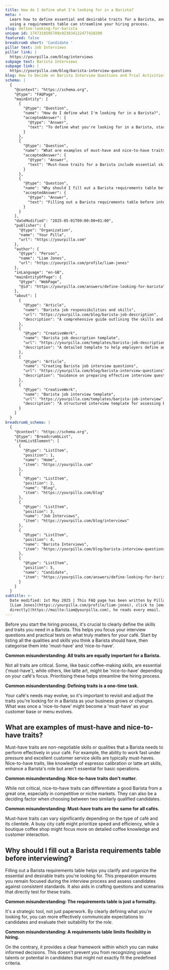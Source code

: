 ```yaml
---
title: How do I define what I'm looking for in a Barista?
meta: >
  Learn how to define essential and desirable traits for a Barista, and why
  using a requirements table can streamline your hiring process.
slug: define-looking-for-barista
unique id: 1747318595789x923834122477418200
featured: false
breadcrumb short: 'Candidate '
pillar text: Job Interviews
pillar link: |
  https://yourpilla.com/blog/interviews
subpage text: Barista Interviews
subpage link: |
  https://yourpilla.com/blog/barista-interview-questions
blog: How to Decide on Barista Interview Questions and Trial Activities
schema: |
  {
    "@context": "https://schema.org",
    "@type": "FAQPage",
    "mainEntity": [
      {
        "@type": "Question",
        "name": "How do I define what I'm looking for in a Barista?",
        "acceptedAnswer": {
          "@type": "Answer",
          "text": "To define what you're looking for in a Barista, start by listing all the essential skills and traits required for the role. Categorise these into 'must-have' skills, which are essential, and 'nice-to-have' skills, which are beneficial but not critical. This separation assists in focusing your interview questions and practical tests on the most crucial aspects. Regularly update and review these traits as your café's needs evolve with time."
        }
      },
      {
        "@type": "Question",
        "name": "What are examples of must-have and nice-to-have traits?",
        "acceptedAnswer": {
          "@type": "Answer",
          "text": "Must-have traits for a Barista include essential skills like the ability to work efficiently under pressure and excellent customer service skills. Nice-to-have traits might include knowledge of espresso calibration and latte art skills. These enhance a Barista's role and can be crucial in setting them apart in competitive or niche markets."
        }
      },
      {
        "@type": "Question",
        "name": "Why should I fill out a Barista requirements table before interviewing?",
        "acceptedAnswer": {
          "@type": "Answer",
          "text": "Filling out a Barista requirements table before interviewing candidates clarifies and organises the essential and desirable traits you seek. It helps maintain focus during interviews, allows for consistent candidate assessment, and assists in crafting targeted interview questions."
        }
      }
    ],
    "dateModified": "2025-05-01T09:00:00+01:00",
    "publisher": {
      "@type": "Organization",
      "name": "Your Pilla",
      "url": "https://yourpilla.com"
    },
    "author": {
      "@type": "Person",
      "name": "Liam Jones",
      "url": "https://yourpilla.com/profile/liam-jones"
    },
    "inLanguage": "en-GB",
    "mainEntityOfPage": {
      "@type": "WebPage",
      "@id": "https://yourpilla.com/answers/define-looking-for-barista"
    },
    "about": [
      {
        "@type": "Article",
        "name": "Barista job responsibilities and skills",
        "url": "https://yourpilla.com/blog/barista-job-description",
        "description": "A comprehensive guide outlining the skills and responsibilities needed in a Barista job role."
      },
      {
        "@type": "CreativeWork",
        "name": "Barista job description template",
        "url": "https://yourpilla.com/templates/barista-job-description",
        "description": "A detailed template to help employers define and write a comprehensive job description for a Barista."
      },
      {
        "@type": "Article",
        "name": "Creating Barista job interview questions",
        "url": "https://yourpilla.com/blog/barista-interview-questions",
        "description": "Guidance on preparing effective interview questions for identifying suitable candidates for Barista positions."
      },
      {
        "@type": "CreativeWork",
        "name": "Barista job interview template",
        "url": "https://yourpilla.com/templates/barista-job-interview",
        "description": "A structured interview template for assessing Barista candidates based on specific job requirements."
      }
    ]
  }
breadcrumb_schema: |
  {
    "@context": "https://schema.org",
    "@type": "BreadcrumbList",
    "itemListElement": [
      {
        "@type": "ListItem",
        "position": 1,
        "name": "Home",
        "item": "https://yourpilla.com"
      },
      {
        "@type": "ListItem",
        "position": 2,
        "name": "Blog",
        "item": "https://yourpilla.com/blog"
      },
      {
        "@type": "ListItem",
        "position": 3,
        "name": "Job Interviews",
        "item": "https://yourpilla.com/blog/interviews"
      },
      {
        "@type": "ListItem",
        "position": 4,
        "name": "Barista Interviews",
        "item": "https://yourpilla.com/blog/barista-interview-questions"
      },
      {
        "@type": "ListItem",
        "position": 5,
        "name": "Candidate",
        "item": "https://yourpilla.com/answers/define-looking-for-barista"
      }
    ]
  }
subtitle: >-
  Date modified: 1st May 2025 | This FAQ page has been written by Pilla Founder,
  [Liam Jones](https://yourpilla.com/profile/liam-jones), click to [email Liam
  directly](https://mailto:liam@yourpilla.com), he reads every email.
---
```

Before you start the hiring process, it's crucial to clearly define the skills and traits you need in a Barista. This helps you focus your interview questions and practical tests on what truly matters for your café. Start by listing all the qualities and skills you think a Barista should have, then categorise them into 'must-have' and 'nice-to-have'.

**Common misunderstanding: All traits are equally important for a Barista.**

Not all traits are critical. Some, like basic coffee-making skills, are essential ('must-have'), while others, like latte art, might be 'nice-to-have' depending on your café's focus. Prioritising these helps streamline the hiring process.

**Common misunderstanding: Defining traits is a one-time task.**

Your café's needs may evolve, so it's important to revisit and adjust the traits you're looking for in a Barista as your business grows or changes. What was once a 'nice-to-have' might become a 'must-have' as your customer base or menu evolves.

## What are examples of must-have and nice-to-have traits?

Must-have traits are non-negotiable skills or qualities that a Barista needs to perform effectively in your café. For example, the ability to work fast under pressure and excellent customer service skills are typically must-haves. Nice-to-have traits, like knowledge of espresso calibration or latte art skills, enhance a Barista's role but aren't essential for basic operations.

**Common misunderstanding: Nice-to-have traits don't matter.**

While not critical, nice-to-have traits can differentiate a good Barista from a great one, especially in competitive or niche markets. They can also be a deciding factor when choosing between two similarly qualified candidates.

**Common misunderstanding: Must-have traits are the same for all cafés.**

Must-have traits can vary significantly depending on the type of café and its clientele. A busy city café might prioritize speed and efficiency, while a boutique coffee shop might focus more on detailed coffee knowledge and customer interaction.

## Why should I fill out a Barista requirements table before interviewing?

Filling out a Barista requirements table helps you clarify and organize the essential and desirable traits you're looking for. This preparation ensures you remain focused during the interview process and assess candidates against consistent standards. It also aids in crafting questions and scenarios that directly test for these traits.

**Common misunderstanding: The requirements table is just a formality.**

It's a strategic tool, not just paperwork. By clearly defining what you're looking for, you can more effectively communicate expectations to candidates and evaluate their suitability for the role.

**Common misunderstanding: A requirements table limits flexibility in hiring.**

On the contrary, it provides a clear framework within which you can make informed decisions. This doesn't prevent you from recognizing unique talents or potential in candidates that might not exactly fit the predefined criteria.
